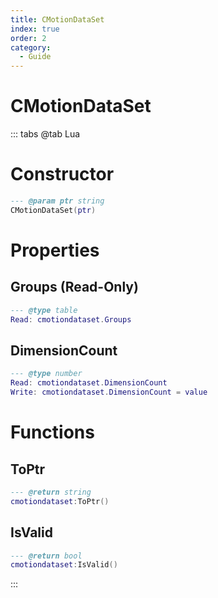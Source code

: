 ```yaml
---
title: CMotionDataSet
index: true
order: 2
category:
  - Guide
---
```


# CMotionDataSet

::: tabs
@tab Lua
# Constructor
```lua
--- @param ptr string
CMotionDataSet(ptr)
```
# Properties
## Groups (Read-Only)
```lua
--- @type table
Read: cmotiondataset.Groups
```
## DimensionCount 
```lua
--- @type number
Read: cmotiondataset.DimensionCount
Write: cmotiondataset.DimensionCount = value
```
# Functions
## ToPtr
```lua
--- @return string
cmotiondataset:ToPtr()
```
## IsValid
```lua
--- @return bool
cmotiondataset:IsValid()
```

:::